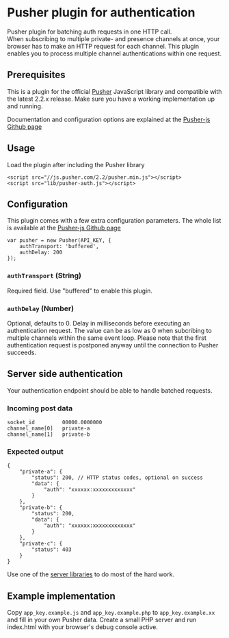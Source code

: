 # Pusher plugin for authentication

Pusher plugin for batching auth requests in one HTTP call.  
When subscribing to multiple private- and presence channels at once, your browser has to make an HTTP request for each channel. This plugin enables you to process multiple channel authentications within one request.

## Prerequisites

This is a plugin for the official [Pusher](http://pusher.com) JavaScript library and compatible with the latest 2.2.x release. Make sure you have a working implementation up and running.

Documentation and configuration options are explained at the [Pusher-js Github page](https://github.com/pusher/pusher-js)

## Usage

Load the plugin after including the Pusher library

    <script src="//js.pusher.com/2.2/pusher.min.js"></script>
    <script src="lib/pusher-auth.js"></script>

## Configuration

This plugin comes with a few extra configuration parameters. The whole list is available at the [Pusher-js Github page](https://github.com/pusher/pusher-js#configuration)

    var pusher = new Pusher(API_KEY, {
        authTransport: 'buffered',
        authDelay: 200
    });

### `authTransport` (String)

Required field. Use "buffered" to enable this plugin.

### `authDelay` (Number)

Optional, defaults to 0. Delay in milliseconds before executing an authentication request. The value can be as low as 0 when subcribing to multiple channels within the same event loop. Please note that the first authentication request is postponed anyway until the connection to Pusher succeeds.

## Server side authentication

Your authentication endpoint should be able to handle batched requests.

### Incoming post data

    socket_id   	  00000.0000000
    channel_name[0]	  private-a
    channel_name[1]	  private-b

### Expected output

    {
        "private-a": {
            "status": 200, // HTTP status codes, optional on success
            "data": {
                "auth": "xxxxxx:xxxxxxxxxxxxx"
            }
        },
        "private-b": {
            "status": 200,
            "data": {
                "auth": "xxxxxx:xxxxxxxxxxxxx"
            }
        },
        "private-c": {
            "status": 403
        }
    }
    
Use one of the [server libraries](http://pusher.com/docs/libraries) to do most of the hard work.

## Example implementation

Copy `app_key.example.js` and `app_key.example.php` to `app_key.example.xx` and fill in your own Pusher data. Create a small PHP server and run index.html with your browser's debug console active.